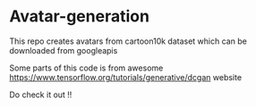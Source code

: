 # Avatar-generation

This repo creates avatars from cartoon10k dataset which can be downloaded from googleapis

Some parts of this code is from awesome https://www.tensorflow.org/tutorials/generative/dcgan website

Do check it out !!
